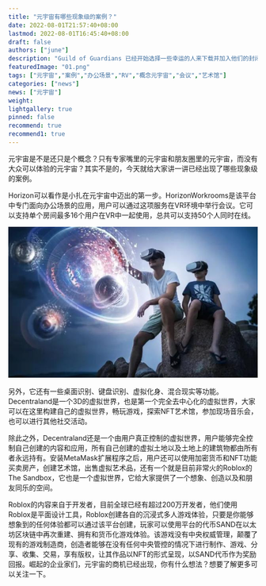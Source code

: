 ```yaml
---
title: "元宇宙有哪些现象级的案例？"
date: 2022-08-01T21:57:40+08:00
lastmod: 2022-08-01T16:45:40+08:00
draft: false
authors: ["june"]
description: "Guild of Guardians 已经开始选择一些幸运的人来下载并加入他们的封闭 Alpha 版。电子邮件到达收件箱，其中包含下载链接、游戏指南以及提供访问官方“pre-alpha 演示”的特殊代码。"
featuredImage: "01.png"
tags: ["元宇宙","案例","办公场景","RV","概念元宇宙","会议","艺术馆"]
categories: ["news"]
news: ["元宇宙"]
weight: 
lightgallery: true
pinned: false
recommend: true
recommend1: true
---
```


元宇宙是不是还只是个概念？只有专家嘴里的元宇宙和朋友圈里的元宇宙，而没有大众可以体验的元宇宙？其实不是的，今天就给大家讲一讲已经出现了哪些现象级的案例。

Horizon可以看作是小扎在元宇宙中迈出的第一步。HorizonWorkrooms是该平台中专门面向办公场景的应用，用户可以通过这项服务在VR环境中举行会议。它可以支持单个房间最多16个用户在VR中一起使用，总共可以支持50个人同时在线。

![元宇宙](01.png)



另外，它还有一些桌面识别、键盘识别、虚拟化身、混合现实等功能。Decentraland是一个3D的虚拟世界，也是第一个完全去中心化的虚拟世界，大家可以在这里构建自己的虚拟世界，畅玩游戏，探索NFT艺术馆，参加现场音乐会，也可以进行其他社交活动。

除此之外，Decentraland还是一个由用户真正控制的虚拟世界，用户能够完全控制自己创建的内容和应用，所有自己创建的虚拟土地以及土地上的建筑物都由所有者永远持有。安装MetaMask扩展程序之后，用户还可以使用加密货币和NFT功能买卖房产，创建艺术馆，出售虚拟艺术品，还有一个就是目前非常火的Roblox的The Sandbox，它也是一个虚拟世界，它给大家提供了一个想象、创造以及和朋友同乐的空间。

Roblox的内容来自于开发者，目前全球已经有超过200万开发者，他们使用Roblox是平面设计工具，Roblox创建各自的沉浸式多人游戏体验，只要是你能够想象到的任何体验都可以通过该平台创建，玩家可以使用平台的代币SAND在以太坊区块链中再次重建、拥有和货币化游戏体验。该游戏没有中央权威管理，颠覆了现有的游戏制造商，创造者能够在没有任何中央管控的情况下进行制作、游戏、分享、收集、交易，享有版权，让其作品以NFT的形式呈现，以SAND代币作为奖励回报。崛起的企业家们，元宇宙的商机已经出现，你有什么想法？想要了解更多可以关注一下。